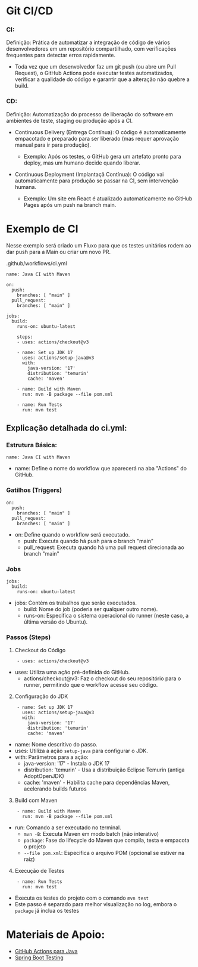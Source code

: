 # Git CI/CD

### CI: 
Definição: Prática de automatizar a integração de código de vários desenvolvedores em um repositório compartilhado, com verificações frequentes para detectar erros rapidamente.

- Toda vez que um desenvolvedor faz um git push (ou abre um Pull Request), o GitHub Actions pode executar testes automatizados, verificar a qualidade do código e garantir que a alteração não quebre a build.

### CD: 
Definição: Automatização do processo de liberação do software em ambientes de teste, staging ou produção após a CI.

- Continuous Delivery (Entrega Contínua): O código é automaticamente empacotado e preparado para ser liberado (mas requer aprovação manual para ir para produção).

  - Exemplo: Após os testes, o GitHub gera um artefato pronto para deploy, mas um humano decide quando liberar.

- Continuous Deployment (Implantaçã Contínua): O código vai automaticamente para produção se passar na CI, sem intervenção humana.
  - Exemplo: Um site em React é atualizado automaticamente no GitHub Pages após um push na branch main.

# Exemplo de CI

Nesse exemplo será criado um Fluxo para que os testes unitários rodem ao dar push para a Main ou criar um novo PR.

.github/workflows/ci.yml
```
name: Java CI with Maven

on:
  push:
    branches: [ "main" ]
  pull_request:
    branches: [ "main" ]

jobs:
  build:
    runs-on: ubuntu-latest

    steps:
    - uses: actions/checkout@v3
    
    - name: Set up JDK 17
      uses: actions/setup-java@v3
      with:
        java-version: '17'
        distribution: 'temurin'
        cache: 'maven'
    
    - name: Build with Maven
      run: mvn -B package --file pom.xml
      
    - name: Run Tests
      run: mvn test
```

## Explicação detalhada do ci.yml:

### Estrutura Básica:
```
name: Java CI with Maven
```

- name: Define o nome do workflow que aparecerá na aba "Actions" do GitHub.

### Gatilhos (Triggers)
```
on:
  push:
    branches: [ "main" ]
  pull_request:
    branches: [ "main" ]
```

- on: Define quando o workflow será executado.
  - push: Executa quando há push para o branch "main"
  - pull_request: Executa quando há uma pull request direcionada ao branch "main"

### Jobs

```
jobs:
  build:
    runs-on: ubuntu-latest
```

- jobs: Contém os trabalhos que serão executados.
  - build: Nome do job (poderia ser qualquer outro nome).
  - runs-on: Especifica o sistema operacional do runner (neste caso, a última versão do Ubuntu).

### Passos (Steps)
1. Checkout do Código

```
    - uses: actions/checkout@v3
```
- uses: Utiliza uma ação pré-definida do GitHub.
  - actions/checkout@v3: Faz o checkout do seu repositório para o runner, permitindo que o workflow acesse seu código.

2. Configuração do JDK

```
    - name: Set up JDK 17
      uses: actions/setup-java@v3
      with:
        java-version: '17'
        distribution: 'temurin'
        cache: 'maven'
``` 

- name: Nome descritivo do passo.
- uses: Utiliza a ação `setup-java` para configurar o JDK.
- with: Parâmetros para a ação:
  - java-version: '17' - Instala o JDK 17
  - distribution: 'temurin' - Usa a distribuição Eclipse Temurin (antiga AdoptOpenJDK)
  - cache: 'maven' - Habilita cache para dependências Maven, acelerando builds futuros

3. Build com Maven

```
    - name: Build with Maven
      run: mvn -B package --file pom.xml
```
- run: Comando a ser executado no terminal.
  - `mvn -B`: Executa Maven em modo batch (não interativo)
  - `package`: Fase do lifecycle do Maven que compila, testa e empacota o projeto
  - `--file pom.xml`: Especifica o arquivo POM (opcional se estiver na raiz)

4. Execução de Testes

```
    - name: Run Tests
      run: mvn test
```

- Executa os testes do projeto com o comando `mvn test`
- Este passo é separado para melhor visualização no log, embora o `package` já inclua os testes

# Materiais de Apoio:

- [GitHub Actions para Java](https://docs.github.com/pt/actions/automating-builds-and-tests/building-and-testing-java-with-maven)
- [Spring Boot Testing](https://spring.io/guides/gs/testing-web/)

